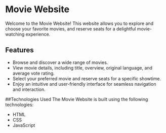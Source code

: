 # Movie Website
Welcome to the Movie Website! This website allows you to explore and choose your favorite movies, and reserve seats for a delightful movie-watching experience.

## Features

- Browse and discover a wide range of movies.
- View movie details, including title, overview, original language, and average vote rating.
- Select your preferred movie and reserve seats for a specific showtime.
- Enjoy an intuitive and user-friendly interface for seamless navigation and interaction.

##Technologies Used
The Movie Website is built using the following technologies:

- HTML
- CSS
- JavaScript
